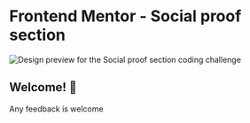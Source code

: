 # Frontend Mentor - Social proof section

![Design preview for the Social proof section coding challenge](./design/desktop-preview.jpg)

## Welcome! 👋

Any feedback is welcome